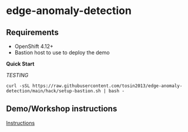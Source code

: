 # edge-anomaly-detection

## Requirements
- OpenShift 4.12+
- Bastion host to use to deploy the demo

**Quick Start**

*TESTING*
```
curl -sSL https://raw.githubusercontent.com/tosin2013/edge-anomaly-detection/main/hack/setup-bastion.sh | bash -
```

## Demo/Workshop instructions
[Instructions](workshop/README.md)